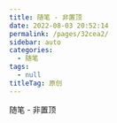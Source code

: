 ```yaml
---
title: 随笔 - 非置顶
date: 2022-08-03 20:52:14
permalink: /pages/32cea2/
sidebar: auto
categories: 
  - 随笔
tags: 
  - null
titleTag: 原创
---
```


随笔 - 非置顶